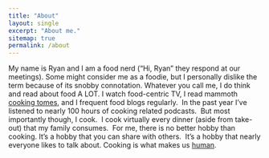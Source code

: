 ```yaml
---
title: "About"
layout: single
excerpt: "About me."
sitemap: true
permalink: /about
---
```


<p>My name is Ryan and I am a food nerd (&ldquo;Hi, Ryan&rdquo; they respond at our meetings). Some might consider me as a foodie, but I personally dislike the term because of its snobby connotation. Whatever you call me, I do think and read about food A LOT. I watch food-centric TV, I read mammoth <a href="http://www.amazon.com/Modernist-Cuisine-Art-Science-Cooking/dp/0982761007/ref=sr_1_3?s=books&amp;ie=UTF8&amp;qid=1462211693&amp;sr=1-3&amp;keywords=modernist+cuisine">cooking tomes</a>, and I frequent food blogs regularly. &nbsp;In the past year I&rsquo;ve listened to nearly 100 hours of cooking related podcasts.&nbsp; But most importantly though, I cook.&nbsp; I cook virtually every dinner (aside from take-out) that my family consumes.&nbsp; For me, there is no better hobby than cooking. It&rsquo;s a hobby that you can share with others.&nbsp; It&rsquo;s a hobby that nearly everyone likes to talk about. Cooking is what makes us <a href="http://www.amazon.com/Catching-Fire-Cooking-Made-Human/dp/0465020410/ref=sr_1_1?s=books&amp;ie=UTF8&amp;qid=1462212100&amp;sr=1-1&amp;keywords=cooking+human">human</a>.</p>
